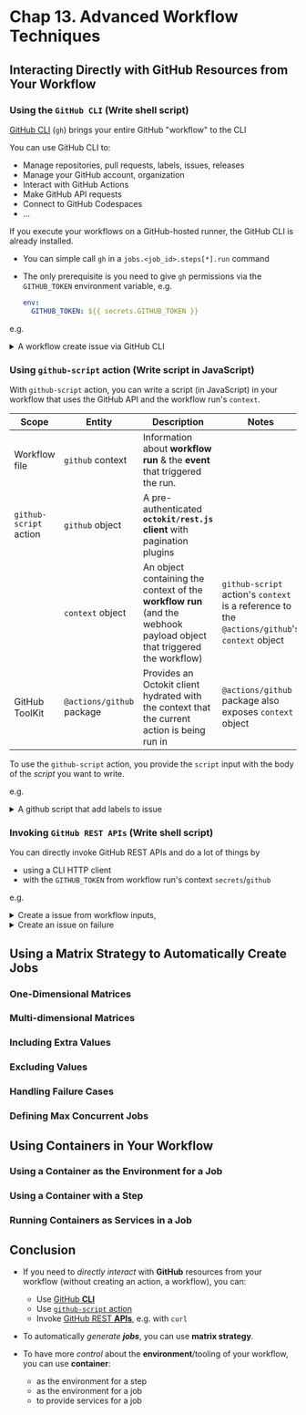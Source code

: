 # Chap 13. Advanced Workflow Techniques

## Interacting Directly with GitHub Resources from Your Workflow

### Using the `GitHub CLI` (Write shell script)

[GitHub CLI](https://cli.github.com/) (`gh`) brings your entire GitHub "workflow" to the CLI

You can use GitHub CLI to:

- Manage repositories, pull requests, labels, issues, releases
- Manage your GitHub account, organization
- Interact with GitHub Actions
- Make GitHub API requests
- Connect to GitHub Codespaces
- ...

If you execute your workflows on a GitHub-hosted runner, the GitHub CLI is already installed.

- You can simple call `gh` in a `jobs.<job_id>.steps[*].run` command

- The only prerequisite is you need to give `gh` permissions via the `GITHUB_TOKEN` environment variable, e.g.

  ```yaml
  env:
    GITHUB_TOKEN: ${{ secrets.GITHUB_TOKEN }}
  ```

e.g.

<details>
<summary>
A workflow create issue via GitHub CLI
</summary>

```yaml
# .github/workflows/create-issue-via-gh.yml
name: create issue via gh

on:
  workflow_call:
    inputs:
      title:
        description: "Issue title"
        required: true
        type: string
      body:
        description: "Issue body"
        required: true
        type: string
    outputs:
      issue-number:
        description: "The issue number"
        value: ${{ jobs.create-issue.outputs.issue-num }}

jobs:
  create-issue:
    runs-on: ubuntu-latest
    # Map job outputs to step outputs
    outputs:
      issue-num: ${{ steps.new-issue.outputs.issue-num }}

    permissions:
      issues: write

    steps:
      - name: Create issue using CLI
        id: new-issue
        run: |
          response=`gh issue create \
          --title "${{ inputs.title }}" \
          --body "${{ inputs.body }}" \
          --repo ${{ github.event.repository.url }}`
          echo "issue-num=$response | rev | cut -d'/' -f 1" >> $GITHUB_OUTPUT
        env:
          GITHUB_TOKEN: ${{ secrets.GITHUB_TOKEN }}
```

</details>

### Using `github-script` action (Write script in JavaScript)

With `github-script` action, you can write a script (in JavaScript) in your workflow that uses the GitHub API and the workflow run's `context`.

| Scope                  | Entity                    | Description                                                                                                           | Notes                                                                                         |
| ---------------------- | ------------------------- | --------------------------------------------------------------------------------------------------------------------- | --------------------------------------------------------------------------------------------- |
| Workflow file          | `github` context          | Information about **workflow run** & the **event** that triggered the run.                                            |                                                                                               |
| `github-script` action | `github` object           | A pre-authenticated **`octokit/rest.js` client** with pagination plugins                                              |                                                                                               |
|                        | `context` object          | An object containing the context of the **workflow run** (and the webhook payload object that triggered the workflow) | `github-script` action's `context` is a reference to the `@actions/github`'s `context` object |
| GitHub ToolKit         | `@actions/github` package | Provides an Octokit client hydrated with the context that the current action is being run in                          | `@actions/github` package also exposes `context` object                                       |

To use the `github-script` action, you provide the `script` input with the body of the _script_ you want to write.

e.g.

<details>
<summary>
A github script that add labels to issue
</summary>

```yaml
steps:
  - uses: actions/github-script@v6
    with:
    script: |
      github.rest.issues.addLabels({        # Interact with GitHub APIs via the Octokit client `github`
        issue_number: context.issue.number, # Access the workflow run information via `context`
        owner: context.repo.owner,          # ...
        repo: context.repo.repo,            # ...
        labels: ['Triage']
      })
```

</details>

### Invoking `GitHub REST APIs` (Write shell script)

You can directly invoke GitHub REST APIs and do a lot of things by

- using a CLI HTTP client
- with the `GITHUB_TOKEN` from workflow run's context `secrets`/`github`

e.g.

<details>
<summary>
Create a issue from workflow inputs,
</summary>
As in the example for [Outputs | Chap 12](chap-12.md#outputs)

```yaml
# .github/workflows/create-repo-issue-v2
name: create-repo-issue-v2

on:
# ...

jobs:
  create-issue:
    runs-on: ubuntu-latest
    # ...
    steps:
      - name: Create issue using REST API
        run: |
          response=$(curl --request POST \                                       # Use curl to invoke a HTTP request
          --url https://api.github.com/repos/${{ github.repository }}/issues \
          --header 'authorization: Bearer ${{ secrets.PAT }}' \                  # ... provide the token
          --header 'content-type: application/json' \
          --data '{
            "title": "${{ inputs.title }}",                                      # ... and the inputs
            "body": "${{ inputs.body }}"
            }' \
          --fail | jq '.number')
          echo "issue-num=$response" >> $GITHUB_OUTPUT
```

</details>

<details>
<summary>
Create an issue on failure
</summary>

```yaml
jobs:
  create-issue-on-failure:
    runs-on: ubuntu-latest
    needs: test-run
    if: always() && failure()
    steps:
      - name: invoke workflow to create issue
        run: >
          curl -X POST
            -H "authorization: Bearer ${{ secrets.PIPELINE_USE }}"
            -H "Accept: application/vnd.github.v3+json"
            "https://api.github.com/repos/${{ github.repository }}/actions/workflows/create-failure-issue.yml/dispatches"
            -d '{
                  "ref": "main",
                  "inputs": {
                    "title": "Automated workflow failure issue for commit ${{ github.sha }}",
                    "body": "This issue was automatically created by the GitHub Action workflow ** ${{ github.workflow }} **"
                  }
                }'
```

</details>

## Using a Matrix Strategy to Automatically Create Jobs

### One-Dimensional Matrices

### Multi-dimensional Matrices

### Including Extra Values

### Excluding Values

### Handling Failure Cases

### Defining Max Concurrent Jobs

## Using Containers in Your Workflow

### Using a Container as the Environment for a Job

### Using a Container with a Step

### Running Containers as Services in a Job

## Conclusion

- If you need to _directly interact_ with **GitHub** resources from your workflow (without creating an action, a workflow), you can:

  - Use [GitHub **CLI**][github-cli]
  - Use [`github-script` action][github-script]
  - Invoke [GitHub REST **APIs**][github-rest-api], e.g. with `curl`

- To automatically _generate **jobs**_, you can use **matrix strategy**.

- To have more _control_ about the **environment**/tooling of your workflow, you can use **container**:

  - as the environment for a step
  - as the environment for a job
  - to provide services for a job

[github-script]: https://github.com/marketplace/actions/github-script
[github-cli]: https://github.com/cli/cli
[github-rest-api]: https://docs.github.com/en/rest
